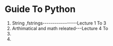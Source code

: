 <h1>Guide To Python</h1>
<ol>
  <li>String ,fstrings-----------------Lecture 1 To 3</li>
  <li>Arthimatical and math releated---Lecture 4 To  </li>
  <li></li>
  <li></li>
</ol>
